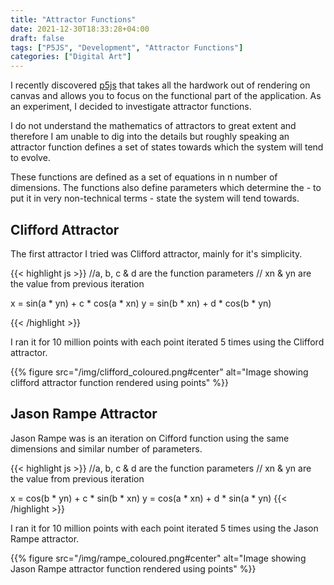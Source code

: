 ```yaml
---
title: "Attractor Functions"
date: 2021-12-30T18:33:28+04:00
draft: false
tags: ["P5JS", "Development", "Attractor Functions"]
categories: ["Digital Art"]
---
```


I recently discovered [p5js](https://p5js.org/) that takes all the hardwork out of rendering on canvas and allows you to focus on the functional part of the application. As an experiment, I decided to investigate attractor functions.

<!--more-->

I do not understand the mathematics of attractors to great extent and therefore I am unable to dig into the details but roughly speaking an attractor function defines a set of states towards which the system will tend to evolve.

These functions are defined as a set of equations in n number of dimensions. The functions also define parameters which determine the - to put it in very non-technical terms - state the system will tend towards.

## Clifford Attractor

The first attractor I tried was Clifford attractor, mainly for it's simplicity.

{{< highlight js >}}
//a, b, c & d are the function parameters
// xn & yn are the value from previous iteration

x = sin(a * yn) + c * cos(a * xn)
y = sin(b * xn) + d * cos(b * yn)

{{< /highlight >}}

I ran it for 10 million points with each point iterated 5 times using the Clifford attractor.

{{% figure src="/img/clifford_coloured.png#center" alt="Image showing clifford attractor function rendered using points" %}}

## Jason Rampe Attractor

Jason Rampe was is an iteration on Cifford function using the same dimensions and similar number of parameters.

{{< highlight js >}}
//a, b, c & d are the function parameters
// xn & yn are the value from previous iteration

x = cos(b * yn) + c * sin(b * xn)
y = cos(a * xn) + d * sin(a * yn)
{{< /highlight >}}

I ran it for 10 million points with each point iterated 5 times using the Jason Rampe attractor.

{{% figure src="/img/rampe_coloured.png#center" alt="Image showing Jason Rampe attractor function rendered using points" %}}